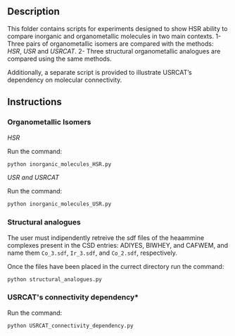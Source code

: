 ## Description

This folder contains scripts for experiments designed to show HSR ability to compare inorganic and organometallic molecules in two main contexts. 
1- Three pairs of organometallic isomers are compared with the methods: *HSR*, *USR* and *USRCAT*.
2- Three structural organometallic analogues are compared using the same methods.

Additionally, a separate script is provided to illustrate USRCAT’s dependency on molecular connectivity.

## Instructions

### Organometallic Isomers

*HSR*

Run the command:

```bash
python inorganic_molecules_HSR.py
```

*USR and USRCAT*

Run the command:

```bash
python inorganic_molecules_USR.py
```
### Structural analogues

The user must indipendently retreive the sdf files of the heaammine complexes present in the CSD entries: ADIYES, BIWHEY, and CAFWEM, and name them `Co_3.sdf`, `Ir_3.sdf`, and `Co_2.sdf`, respectively.

Once the files have been placed in the currect directory run the command:

```bash
python structural_analogues.py
```

### USRCAT's connectivity dependency*

Run the command:

```bash
python USRCAT_connectivity_dependency.py
```